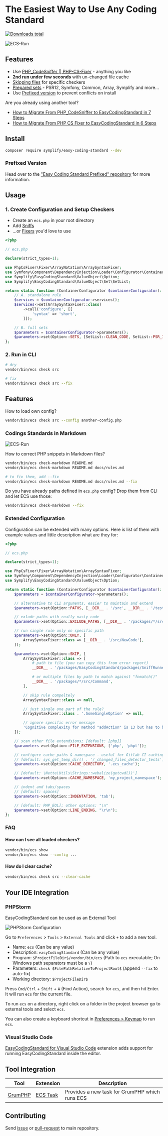 # The Easiest Way to Use Any Coding Standard

[![Downloads total](https://img.shields.io/packagist/dt/symplify/easy-coding-standard.svg?style=flat-square)](https://packagist.org/packages/symplify/easy-coding-standard/stats)

![ECS-Run](docs/run-and-fix.gif)

## Features

- Use [PHP_CodeSniffer || PHP-CS-Fixer](https://www.tomasvotruba.com/blog/2017/05/03/combine-power-of-php-code-sniffer-and-php-cs-fixer-in-3-lines/) - anything you like
- **2nd run under few seconds** with un-changed file cache
- [Skipping files](#ignore-what-you-cant-fix) for specific checkers
- [Prepared sets](#use-prepared-checker-sets) - PSR12, Symfony, Common, Array, Symplify and more...
- Use [Prefixed version](https://github.com/symplify/easy-coding-standard-prefixed) to prevent conflicts on install

Are you already using another tool?

- [How to Migrate From PHP_CodeSniffer to EasyCodingStandard in 7 Steps](https://www.tomasvotruba.com/blog/2018/06/04/how-to-migrate-from-php-code-sniffer-to-easy-coding-standard/#comment-4086561141)
- [How to Migrate From PHP CS Fixer to EasyCodingStandard in 6 Steps](https://www.tomasvotruba.com/blog/2018/06/07/how-to-migrate-from-php-cs-fixer-to-easy-coding-standard/)

## Install

```bash
composer require symplify/easy-coding-standard --dev
```

### Prefixed Version

Head over to the ["Easy Coding Standard Prefixed" repository](https://github.com/symplify/easy-coding-standard-prefixed) for more information.

## Usage

### 1. Create Configuration and Setup Checkers

- Create an `ecs.php` in your root directory
- Add [Sniffs](https://github.com/squizlabs/PHP_CodeSniffer)
- ...or [Fixers](https://github.com/FriendsOfPHP/PHP-CS-Fixer) you'd love to use

```php
<?php

// ecs.php

declare(strict_types=1);

use PhpCsFixer\Fixer\ArrayNotation\ArraySyntaxFixer;
use Symfony\Component\DependencyInjection\Loader\Configurator\ContainerConfigurator;
use Symplify\EasyCodingStandard\ValueObject\Option;
use Symplify\EasyCodingStandard\ValueObject\Set\SetList;

return static function (ContainerConfigurator $containerConfigurator): void {
    // A. standalone rule
    $services = $containerConfigurator->services();
    $services->set(ArraySyntaxFixer::class)
        ->call('configure', [[
            'syntax' => 'short',
        ]]);

    // B. full sets
    $parameters = $containerConfigurator->parameters();
    $parameters->set(Option::SETS, [SetList::CLEAN_CODE, SetList::PSR_12]);
};
```

### 2. Run in CLI

```bash
# dry
vendor/bin/ecs check src

# fix
vendor/bin/ecs check src --fix
```

## Features

How to load own config?

```bash
vendor/bin/ecs check src --config another-config.php
```

### Codings Standards in Markdown

![ECS-Run](docs/check_markdown.gif)

How to correct PHP snippets in Markdown files?

```bash
vendor/bin/ecs check-markdown README.md
vendor/bin/ecs check-markdown README.md docs/rules.md

# to fix them, add --fix
vendor/bin/ecs check-markdown README.md docs/rules.md --fix
```

Do you have already paths defined in `ecs.php` config? Drop them from CLI and let ECS use those:

```bash
vendor/bin/ecs check-markdown --fix
```

### Extended Configuration

Configuration can be extended with many options. Here is list of them with example values and little description what are they for:

```php
<?php

// ecs.php

declare(strict_types=1);

use PhpCsFixer\Fixer\ArrayNotation\ArraySyntaxFixer;
use Symfony\Component\DependencyInjection\Loader\Configurator\ContainerConfigurator;
use Symplify\EasyCodingStandard\ValueObject\Option;

return static function (ContainerConfigurator $containerConfigurator): void {
    $parameters = $containerConfigurator->parameters();

    // alternative to CLI arguments, easier to maintain and extend
    $parameters->set(Option::PATHS, [__DIR__ . '/src', __DIR__ . '/tests']);

    // exlude paths with really nasty code
    $parameters->set(Option::EXCLUDE_PATHS, [__DIR__ . '/packages/*/src/Legacy']);

    // run single rule only on specific path
    $parameters->set(Option::ONLY, [
        ArraySyntaxFixer::class => [__DIR__ . '/src/NewCode'],
    ]);

    $parameters->set(Option::SKIP, [
        ArraySyntaxFixer::class => [
            # path to file (you can copy this from error report)
            __DIR__ . '/packages/EasyCodingStandard/packages/SniffRunner/src/File/File.php',

            # or multiple files by path to match against "fnmatch()"
            __DIR__ . '/packages/*/src/Command',
        ],

        // skip rule compeltely
        ArraySyntaxFixer::class => null,

        // just single one part of the rule?
        ArraySyntaxFixer::class . '.SomeSingleOption' => null,

        // ignore specific error message
        'Cognitive complexity for method "addAction" is 13 but has to be less than or equal to 8.' => null,
    ]);

    // scan other file extendsions; [default: [php]]
    $parameters->set(Option::FILE_EXTENSIONS, ['php', 'phpt']);

    // configure cache paths & namespace - useful for Gitlab CI caching, where getcwd() produces always different path
    // fdefault: sys_get_temp_dir() . '/_changed_files_detector_tests']
    $parameters->set(Option::CACHE_DIRECTORY, '.ecs_cache');

    // [default: \Nette\Utils\Strings::webalize(getcwd())']
    $parameters->set(Option::CACHE_NAMESPACE, 'my_project_namespace');

    // indent and tabs/spaces
    // [default: spaces]
    $parameters->set(Option::INDENTATION, 'tab');

    // [default: PHP_EOL]; other options: "\n"
    $parameters->set(Option::LINE_ENDING, "\r\n");
};
```

### FAQ

#### How can I see all loaded checkers?

```bash
vendor/bin/ecs show
vendor/bin/ecs show --config ...
```

#### How do I clear cache?

```bash
vendor/bin/ecs check src --clear-cache
```

## Your IDE Integration

### PHPStorm

EasyCodingStandard can be used as an External Tool

![PHPStorm Configuration](docs/phpstorm-config.png)

Go to `Preferences` > `Tools` > `External Tools` and click `+` to add a new tool.

- Name: `ecs` (Can be any value)
- Description: `easyCodingStandard` (Can be any value)
- Program: `$ProjectFileDir$/vendor/bin/ecs` (Path to `ecs` executable; On Windows path separators must be a `\`)
- Parameters: `check $FilePathRelativeToProjectRoot$` (append `--fix` to auto-fix)
- Working directory: `$ProjectFileDir$`

Press `Cmd/Ctrl` + `Shift` + `A` (Find Action), search for `ecs`, and then hit Enter. It will run `ecs` for the current file.

To run `ecs` on a directory, right click on a folder in the project browser go to external tools and select `ecs`.

You can also create a keyboard shortcut in [Preferences > Keymap](https://www.jetbrains.com/help/webstorm/configuring-keyboard-and-mouse-shortcuts.html) to run `ecs`.

### Visual Studio Code

[EasyCodingStandard for Visual Studio Code](https://marketplace.visualstudio.com/items?itemName=azdanov.vscode-easy-coding-standard) extension adds support for running EasyCodingStandard inside the editor.

## Tool Integration
| Tool | Extension | Description |
| ---- | --------- | ----------- |
| [GrumPHP](https://github.com/phpro/grumphp) | [ECS Task](https://github.com/phpro/grumphp/blob/master/doc/tasks/ecs.md) | Provides a new task for GrumPHP which runs ECS |

## Contributing

Send [issue](https://github.com/symplify/symplify/issues) or [pull-request](https://github.com/symplify/symplify/pulls) to main repository.
